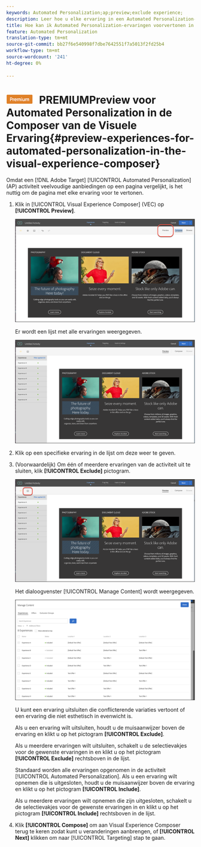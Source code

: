 ```yaml
---
keywords: Automated Personalization;ap;preview;exclude experience;
description: Leer hoe u elke ervaring in een Automated Personalization-activiteit (AP) in Adobe Target kunt voorvertonen met behulp van Visual Experience Composer (VEC).
title: Hoe kan ik Automated Personalization-ervaringen voorvertonen in de VEC?
feature: Automated Personalization
translation-type: tm+mt
source-git-commit: bb27f6e540998f7dbe7642551f7a5013f2fd25b4
workflow-type: tm+mt
source-wordcount: '241'
ht-degree: 0%

---
```



# ![De ervaring van de ](/help/assets/premium.png) PREMIUMPreview voor Automated Personalization in de Composer van de Visuele Ervaring{#preview-experiences-for-automated-personalization-in-the-visual-experience-composer}

Omdat een [!DNL Adobe Target] [!UICONTROL Automated Personalization] (AP) activiteit veelvoudige aanbiedingen op een pagina vergelijkt, is het nuttig om de pagina met elke ervaring voor te vertonen.

1. Klik in [!UICONTROL Visual Experience Composer] (VEC) op **[!UICONTROL Preview]**.

   ![Pictogram Voorvertoning](/help/c-activities/t-automated-personalization/assets/preview.png)

   Er wordt een lijst met alle ervaringen weergegeven.

   ![Voorvertoning](/help/c-activities/t-automated-personalization/assets/ap_preview-new.png)

1. Klik op een specifieke ervaring in de lijst om deze weer te geven.

1. (Voorwaardelijk) Om één of meerdere ervaringen van de activiteit uit te sluiten, klik **[!UICONTROL Exclude]** pictogram.

   ![Pictogram Uitsluiten](/help/c-activities/t-automated-personalization/assets/ap_exclude-new.png)

   Het dialoogvenster [!UICONTROL Manage Content] wordt weergegeven.

   ![Inhoud beheren, dialoogvenster](/help/c-activities/t-automated-personalization/assets/preview-exclude.png)

   U kunt een ervaring uitsluiten die conflicterende variaties vertoont of een ervaring die niet esthetisch in evenwicht is.

   Als u een ervaring wilt uitsluiten, houdt u de muisaanwijzer boven de ervaring en klikt u op het pictogram **[!UICONTROL Exclude]**.

   Als u meerdere ervaringen wilt uitsluiten, schakelt u de selectievakjes voor de gewenste ervaringen in en klikt u op het pictogram **[!UICONTROL Exclude]** rechtsboven in de lijst.

   Standaard worden alle ervaringen opgenomen in de activiteit [!UICONTROL Automated Personalization]. Als u een ervaring wilt opnemen die is uitgesloten, houdt u de muisaanwijzer boven de ervaring en klikt u op het pictogram **[!UICONTROL Include]**.

   Als u meerdere ervaringen wilt opnemen die zijn uitgesloten, schakelt u de selectievakjes voor de gewenste ervaringen in en klikt u op het pictogram **[!UICONTROL Include]** rechtsboven in de lijst.

1. Klik **[!UICONTROL Compose]** om aan Visual Experience Composer terug te keren zodat kunt u veranderingen aanbrengen, of **[!UICONTROL Next]** klikken om naar [!UICONTROL Targeting] stap te gaan.
